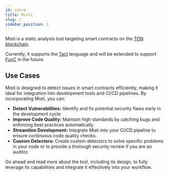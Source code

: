 ```yaml
---
id: intro
title: Misti
slug: /
sidebar_position: 1
---
```


Misti is a static analysis tool targeting smart contracts on the [TON blockchain](https://ton.org/).

Currently, it supports the [Tact](https://tact-lang.org/) language and will be extended to support [FunC](https://docs.ton.org/develop/func/overview) in the future.

## Use Cases

Misti is designed to detect issues in smart contracts efficiently, making it ideal for integration into development tools and CI/CD pipelines. By incorporating Misti, you can:

* **Detect Vulnerabilities:** Identify and fix potential security flaws early in the development cycle.
* **Improve Code Quality:** Maintain high standards by catching bugs and enforcing best practices automatically.
* **Streamline Development:** Integrate Misti into your CI/CD pipeline to ensure continuous code quality checks.
* **Custom Detectors:** Create custom detectors to solve specific problems in your code or to provide a thorough security review if you are an auditor.

Go ahead and read more about the tool, including its design, to fully leverage its capabilities and integrate it effectively into your workflow.

